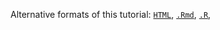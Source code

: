 Alternative formats of this tutorial:
[`HTML`](https://htmlpreview.github.io/?https://raw.githubusercontent.com/tgirke/CSHL_RNAseq/gh-pages/_vignettes/04_Rgraphics/Rgraphics.html),
[`.Rmd`](https://raw.githubusercontent.com/tgirke/CSHL_RNAseq/gh-pages/_vignettes/04_Rgraphics/Rgraphics.Rmd),
[`.R`](https://raw.githubusercontent.com/tgirke/CSHL_RNAseq/gh-pages/_vignettes/04_Rgraphics/Rgraphics.R),
